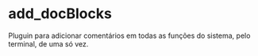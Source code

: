 # add_docBlocks
Pluguin para adicionar comentários em todas as funções do sistema, pelo terminal, de uma só vez.
